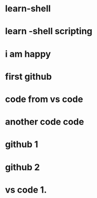 # learn-shell
# learn -shell scripting
# i am happy 
# first github
# code from vs code
# another code code
# github 1
# github 2
# vs code 1.